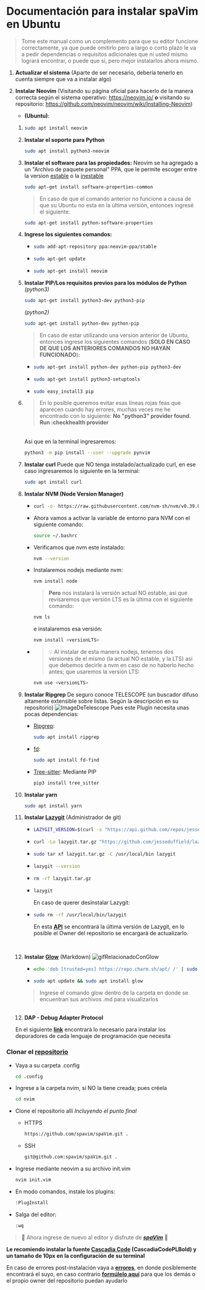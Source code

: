 # Documentación para instalar spaVim en Ubuntu
>Tome este manual como un complemento para que su editor funcione correctamente, ya que puede omitirlo pero a largo o corto plazo le va a pedir dependencias o requisitos adicionales que ni usted mismo logrará encontrar, o puede que si, pero mejor instalarlos ahora mismo.

1) **Actualizar el sistema** (Aparte de ser necesario, debería tenerlo en cuenta siempre que va a instalar algo)

2) **Instalar Neovim** (Visitando su página oficial para hacerlo de la manera correcta según el sistema operativo: https://neovim.io/ **o** visitando su repositorio: https://github.com/neovim/neovim/wiki/Installing-Neovim)
    - **(Ubuntu)**:
    1)
        ```sh
        sudo apt install neovim
        ```
    2)
        **Instalar el soporte para Python**
        ```sh
        sudo apt install python3-neovim
        ```
    3)
        **Instalar el software para las propiedades:**
        Neovim se ha agregado a un "Archivo de paquete personal" PPA, que le permite escoger entre la version [estable](https://launchpad.net/~neovim-ppa/+archive/ubuntu/stable) o la [inestable](https://launchpad.net/~neovim-ppa/+archive/ubuntu/unstable)
        
        ```sh
        sudo apt-get install software-properties-common
        ```
        
        >En caso de que el comando anterior no funcione a causa de que su Ubuntu no esta en la última versión, entonces ingresé el siguiente:
        ```sh
        sudo apt-get install python-software-properties
        ```
    
    4)  **Ingrese los siguientes comandos:**
    
        -
            ```sh
            sudo add-apt-repository ppa:neovim-ppa/stable
            ```
        
        -   
            ```sh
            sudo apt-get update
            ```
        
        -   
            ```sh
            sudo apt-get install neovim
            ```
    4)
        **Instalar PIP/Los requisitos previos para los módulos de Python**
        *(python3)*
        
        ```sh
        sudo apt-get install python3-dev python3-pip
        ```
        
        *(python2)*
        
        ```sh
        sudo apt-get install python-dev python-pip
        ```
        
        >En caso de estar utilizando una version anterior de Ubuntu, entonces ingrese los siguientes comandos (**SOLO EN CASO DE QUE LOS ANTERIORES COMANDOS NO HAYAN FUNCIONADO**):
        
        -
            ```sh
            sudo apt-get install python-dev python-pip python3-dev
            ```
        
        -
            ```sh
            sudo apt-get install python3-setuptools
            ```
        
        -
            ```sh
            sudo easy_install3 pip
            ```
    5)
        >En lo posible queremos evitar esas líneas rojas feas que aparecen cuando hay errores, muchas veces me he encontrado con lo siguiente: **No "python3" provider found. Run :checkhealth provider**
        ######
        Asi que en la terminal ingresaremos:
        ```sh
        python3 -m pip install --user --upgrade pynvim
        ```
    6)  **Instalar curl**
        Puede que NO tenga instalado/actualizado curl, en ese caso ingresaremos lo siguiente en la terminal:
        ```sh
        sudo apt install curl
        ```
    
    7)  **Instalar NVM (Node Version Manager)**
        
        -
            ```sh
            curl -o- https://raw.githubusercontent.com/nvm-sh/nvm/v0.39.0/install.sh | bash
            ```
        
        -   Ahora vamos a activar la variable de entorno para NVM con el siguiente comando:
            
            ```sh
            source ~/.bashrc
            ```
        
        -   Verificamos que nvm este instalado:
            
            ```sh
            nvm --version
            ```
        
        - Instalaremos nodejs mediante nvm:
            ```sh
            nvm install node
            ```
            > **Pero** nos instalará la versión actual NO estable, asi que revisaremos que versión LTS es la última con el siguiente comando:
        
            ```sh
            nvm ls
            ```
            e instalaremos esa versión:
            ```sh
            nvm install <versionLTS>
            ```
        -   >💡 Al instalar de esta manera nodejs, tenemos dos versiones de el mismo (la actual NO estable, y la LTS) asi que debemos decirle a nvm en caso de no haberlo hecho antes; que usaremos la versión LTS:
            
            ```sh
            nvm use <versionLTS>
            ```
    8)  **Instalar Ripgrep**
        De seguro conoce TELESCOPE (un buscador difuso altamente extensible sobre listas. Según la descripción en su repositorio)
        ![ImageDeTelescope](https://camo.githubusercontent.com/3d59e34d1f406890adf620546d3d97017ce0aacda034b1788c66fa872f192134/68747470733a2f2f692e696d6775722e636f6d2f5454546a6136742e676966)
        Pues este Plugin necesita unas pocas dependencias:
        - [Ripgrep](https://github.com/BurntSushi/ripgrep):
            
            ```sh
            sudo apt install ripgrep
            ```
        
        - [fd](https://github.com/sharkdp/fd#installation):
            
            ```sh
            sudo apt install fd-find
            ```
        
        - [Tree-sitter](https://pypi.org/project/tree-sitter/):
            Mediante PIP
            
            ```sh
            pip3 install tree_sitter
            ```
    
    9)  **Instalar yarn**
        
        ```sh
        sudo apt install yarn
        ```
    
    10) **Instalar [Lazygit](https://github.com/jesseduffield/lazygit)** (Administrador de git)
        
        -
            ```sh
            LAZYGIT_VERSION=$(curl -s "https://api.github.com/repos/jesseduffield/lazygit/releases/latest" | grep -Po '"tag_name": "v\K[0-35.]+')
            ```


        -
            ```sh
            curl -Lo lazygit.tar.gz "https://github.com/jesseduffield/lazygit/releases/latest/download/lazygit_${LAZYGIT_VERSION}_Linux_x86_64.tar.gz"
            ```


        -
            ```sh
            sudo tar xf lazygit.tar.gz -C /usr/local/bin lazygit
            ```


        -
            ```sh
            lazygit --version
            ```


        -
            ```sh
            rm -rf lazygit.tar.gz
            ```


        -
            ```sh
            lazygit
            ```


            En caso de querer desinstalar Lazygit:
        -
            ```sh
            sudo rm -rf /usr/local/bin/lazygit
            ```

            En esta **[API](https://api.github.com/repos/jesseduffield/lazygit/releases/latest)** se encontrará la última versión de Lazygit, en lo posible el Owner del repositorio se encargará de actualizarlo.
            
            <br>
        
    11) **Instalar [Glow](https://github.com/charmbracelet/glow)** (Markdown)
        ![gifRelacionadoConGlow](https://camo.githubusercontent.com/bd591b74af8a6991894c8a84ab8d48f05ce7f66975b325d31f6954c836ddab27/68747470733a2f2f73747566662e636861726d2e73682f676c6f772f676c6f772d312e332d747261696c65722d6769746875622e676966)
        
        -
            ```sh
            echo 'deb [trusted=yes] https://repo.charm.sh/apt/ /' | sudo tee /etc/apt/sources.list.d/charm.list
            ```
        
        -
            ```sh
            sudo apt update && sudo apt install glow
            ```
        > Ingrese el comando glow dentro de la carpeta en donde se encuentran sus archivos .md para visualizarlos
    
    <br>

    12) **DAP - Debug Adapter Protocol**
    
    En el siguiente **[link](https://github.com/mfussenegger/nvim-dap/wiki/Debug-Adapter-installation)** encontrará lo necesario para instalar los depuradores de cada lenguaje de programación que necesita


### Clonar el [repositorio](https://github.com/spavim/spaVim)
- Vaya a su carpeta .config
    
    ```sh
    cd .config
    ```
- Ingrese a la carpeta nvim, si NO la tiene creada; pues créela
    ```sh
    cd nvim
    ```
- Clone el repositorio allí
    *Incluyendo el punto final*
    -   HTTPS
        ```sh
        https://github.com/spavim/spaVim.git .
        ```
    -   SSH
        ```sh
        git@github.com:spavim/spaVim.git .
        ```
- Ingrese mediante neovim a su archivo init.vim
    ```sh
    nvim init.vim
    ```
- En modo comandos, instale los plugins:
    ```sh
    :PlugInstall
    ```
- Salga del editor:
    ```sh
    :wq
    ```
>🎉 Ahora ingrese de nuevo al editor y disfrute de ***[spaVim](https://github.com/spavim/spaVim)*** 🎉

**Le recomiendo instalar la fuente [Cascadia Code](https://github.com/microsoft/cascadia-code/releases) (CascadiaCodePLBold) y un tamaño de 10px en la configuración de su terminal**

En caso de errores post-instalación vaya a **[errores](https://github.com/spavim/spaVim/blob/main/Errors/Errors.md)**, en donde posiblemente encontrará el suyo, en caso contrario **[formúlelo aquí](https://github.com/spavim/spaVim/discussions/categories/errors)** para que los demás o el propio owner del repositorio puedan ayudarlo
